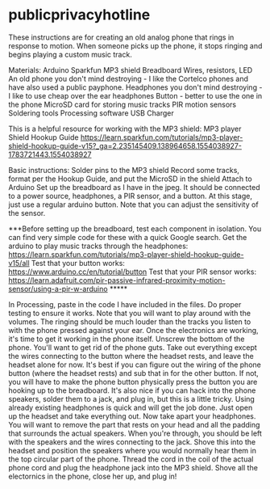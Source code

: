 # publicprivacyhotline
These instructions are for creating an old analog phone that rings in response to motion. When someone picks up the phone, it stops ringing and begins playing a custom music track.

Materials:
Arduino
Sparkfun MP3 shield
Breadboard
Wires, resistors, LED
An old phone you don't mind destroying - I like the Cortelco phones and have also used a public payphone.
Headphones you don't mind destroying - I like to use cheap over the ear headphones
Button - better to use the one in the phone
MicroSD card for storing music tracks
PIR motion sensors
Soldering tools
Processing software
USB Charger

This is a helpful resource for working with the MP3 shield:
MP3 player Shield Hookup Guide
https://learn.sparkfun.com/tutorials/mp3-player-shield-hookup-guide-v15?_ga=2.235145409.138964658.1554038927-1783721443.1554038927

Basic instructions:
Solder pins to the MP3 shield
Record some tracks, format per the Hookup Guide, and put the MicroSD in the shield
Attach to Arduino
Set up the breadboard as I have in the jpeg. It should be connected to a power source, headphones, a PIR sensor, and a button. At this stage, just use a regular arduino button. 
Note that you can adjust the sensitivity of the sensor.

***Before setting up the breadboard, test each component in isolation. You can find very simple code for these with a quick Google search. 
Get the arduino to play music tracks through the headphones: https://learn.sparkfun.com/tutorials/mp3-player-shield-hookup-guide-v15/all 
Test that your button works: https://www.arduino.cc/en/tutorial/button
Test that your PIR sensor works: https://learn.adafruit.com/pir-passive-infrared-proximity-motion-sensor/using-a-pir-w-arduino *****

In Processing, paste in the code I have included in the files. Do proper testing to ensure it works. Note that you will want to play around with the volumes. The ringing should be much louder than the tracks you listen to with the phone pressed against your ear.
Once the electronics are working, it's time to get it working in the phone itself. Unscrew the bottom of the phone. You'll want to get rid of the phone guts. Take out everything except the wires connecting to the button where the headset rests, and leave the headset alone for now.
It's best if you can figure out the wiring of the phone button (where the headset rests) and sub that in for the other button. If not, you will have to make the phone button physically press the button you are hooking up to the breadboard. 
It's also nice if you can hack into the phone speakers, solder them to a jack, and plug in, but this is a little tricky. Using already existing headphones is quick and will get the job done. Just open up the headset and take everything out. Now take apart your headphones. You will want to remove the part that rests on your head and all the padding that surrounds the actual speakers. When you're through, you should be left with the speakers and the wires connecting to the jack. Shove this into the headset and position the speakers where you would normally hear them in the top circular part of the phone. Thread the cord in the coil of the actual phone cord and plug the headphone jack into the MP3 shield.
Shove all the electornics in the phone, close her up, and plug in!
